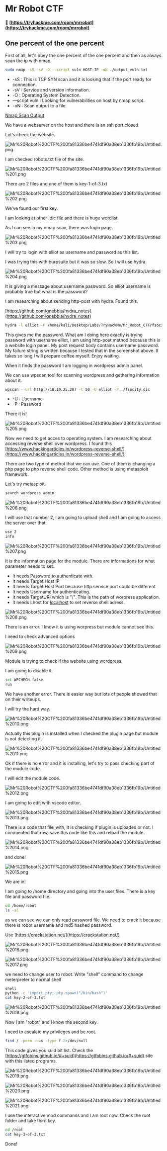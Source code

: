 # Mr Robot CTF

📡 **[https://tryhackme.com/room/mrrobot](https://tryhackme.com/room/mrrobot)**

## One percent of the one percent

First of all, let's obey the one percent of the one percent and then as always scan the ip with nmap.

```bash
sudo nmap -sS -sV -O --script vuln HOST-IP -oN ./output_vuln.txt
```

- -sS : This is TCP SYN scan and it is looking that if the port ready for connection.
- -sV : Service and version information.
- -O : Operating System Detection.
- —script vuln : Looking for vulnerabilities on host by nmap script.
- -oN : Scan output to a file.

[Nmap Scan Output](Mr%20Robot%20CTF%200fa81336be4741df90a38eb1336fb19b/Nmap%20Scan%20Output%2038bf357171f348b986c5bca710bd0891.md)

We have a webserver on the host and there is an ssh port closed.

Let's check the website.

![Mr%20Robot%20CTF%200fa81336be4741df90a38eb1336fb19b/Untitled.png](Mr%20Robot%20CTF%200fa81336be4741df90a38eb1336fb19b/Untitled.png)

I am checked robots.txt file of the site.

![Mr%20Robot%20CTF%200fa81336be4741df90a38eb1336fb19b/Untitled%201.png](Mr%20Robot%20CTF%200fa81336be4741df90a38eb1336fb19b/Untitled%201.png)

There are 2 files and one of them is key-1-of-3.txt

![Mr%20Robot%20CTF%200fa81336be4741df90a38eb1336fb19b/Untitled%202.png](Mr%20Robot%20CTF%200fa81336be4741df90a38eb1336fb19b/Untitled%202.png)

We've found our first key.

I am looking at other .dic file and there is huge wordlist.

As I can see in my nmap scan, there was login page.

![Mr%20Robot%20CTF%200fa81336be4741df90a38eb1336fb19b/Untitled%203.png](Mr%20Robot%20CTF%200fa81336be4741df90a38eb1336fb19b/Untitled%203.png)

I will try to login with elliot as username and password as this list.

I was trying this with burpsuite but it was so slow. So I will use hydra.

![Mr%20Robot%20CTF%200fa81336be4741df90a38eb1336fb19b/Untitled%204.png](Mr%20Robot%20CTF%200fa81336be4741df90a38eb1336fb19b/Untitled%204.png)

It is giving a message about username password. So elliot username is probably true but what is the password? 

I am researching about sending http-post with hydra. Found this.

[https://github.com/gnebbia/hydra_notes](https://github.com/gnebbia/hydra_notes)

```bash
hydra -l elliot -P /home/kali/Desktop/Labs/TryHackMe/Mr_Robot_CTF/fsocity.dic 10.10.95.108 http-post-form "/wp-login/:log=^USER^&pwd=^PASS^:F=The password you entered for the username"
```

This gives me the password. What am I doing here exactly is trying password with username elliot, I am using http-post method because this is a website login panel. My post request body contains username password. My failure string is written because I tested that in the screenshot above. It takes so long I will prepare coffee myself. Enjoy waiting.

When it finds the password I am logging in wordpress admin panel. 

We can use wpscan tool for scanning wordpress and gethering information about it.

```bash
wpscan --url http://10.10.25.207 -t 50 -U elliot -P ./fsocity.dic
```

- -U : Username
- -P : Password

There it is!

![Mr%20Robot%20CTF%200fa81336be4741df90a38eb1336fb19b/Untitled%205.png](Mr%20Robot%20CTF%200fa81336be4741df90a38eb1336fb19b/Untitled%205.png)

Now we need to get acces to operating system. I am researching about accessing reverse shell over wordpress. I found this [https://www.hackingarticles.in/wordpress-reverse-shell/](https://www.hackingarticles.in/wordpress-reverse-shell/)

There are two type of methot that we can use. One of them is changing a php page to php reverse shell code. Other method is using metasploit framework.

Let's try metasploit.

```bash
search wordpress admin
```

![Mr%20Robot%20CTF%200fa81336be4741df90a38eb1336fb19b/Untitled%206.png](Mr%20Robot%20CTF%200fa81336be4741df90a38eb1336fb19b/Untitled%206.png)

I will use that number 2, I am going to upload shell and I am going to access the server over that.

```bash
use 2
info
```

![Mr%20Robot%20CTF%200fa81336be4741df90a38eb1336fb19b/Untitled%207.png](Mr%20Robot%20CTF%200fa81336be4741df90a38eb1336fb19b/Untitled%207.png)

It is the information page for the module. There are informations for what parameter needs to set. 

- It needs Password to authenticate with.
- It needs Target Host IP
- It needs Target Host Port because http service port could be different
- It needs Username for authenticating.
- It needs TargetURI which is "/". This is the path of worpress application.
- It needs Lhost for [localhost](http://localhost) to set reverse shell adress.

![Mr%20Robot%20CTF%200fa81336be4741df90a38eb1336fb19b/Untitled%208.png](Mr%20Robot%20CTF%200fa81336be4741df90a38eb1336fb19b/Untitled%208.png)

There is an error. I know it is using worpress but module cannot see this.

I need to check advanced options

![Mr%20Robot%20CTF%200fa81336be4741df90a38eb1336fb19b/Untitled%209.png](Mr%20Robot%20CTF%200fa81336be4741df90a38eb1336fb19b/Untitled%209.png)

Module is trying to check if the website using wordpress.

I am going to disable it.

```bash
set WPCHECH false
run
```

We have another error. There is easier way but lots of people showed that on their writeups.

I will try the hard way.

![Mr%20Robot%20CTF%200fa81336be4741df90a38eb1336fb19b/Untitled%2010.png](Mr%20Robot%20CTF%200fa81336be4741df90a38eb1336fb19b/Untitled%2010.png)

Actually this plugin is installed when I checked the plugin page but module is not detecting it.

![Mr%20Robot%20CTF%200fa81336be4741df90a38eb1336fb19b/Untitled%2011.png](Mr%20Robot%20CTF%200fa81336be4741df90a38eb1336fb19b/Untitled%2011.png)

Ok if there is no error and it is installing, let's try to pass checking part of the module code.

I will edit the module code.

![Mr%20Robot%20CTF%200fa81336be4741df90a38eb1336fb19b/Untitled%2012.png](Mr%20Robot%20CTF%200fa81336be4741df90a38eb1336fb19b/Untitled%2012.png)

I am going to edit with vscode editor. 

![Mr%20Robot%20CTF%200fa81336be4741df90a38eb1336fb19b/Untitled%2013.png](Mr%20Robot%20CTF%200fa81336be4741df90a38eb1336fb19b/Untitled%2013.png)

There is a code that file_with, it is checking if plugin is uploaded or not. I commented that row, save this code like this and reload the module.

![Mr%20Robot%20CTF%200fa81336be4741df90a38eb1336fb19b/Untitled%2014.png](Mr%20Robot%20CTF%200fa81336be4741df90a38eb1336fb19b/Untitled%2014.png)

and done!

![Mr%20Robot%20CTF%200fa81336be4741df90a38eb1336fb19b/Untitled%2015.png](Mr%20Robot%20CTF%200fa81336be4741df90a38eb1336fb19b/Untitled%2015.png)

We are in! 

I am going to /home directory and going into the user files. There is a key file and password file.

```bash
cd /home/robot
ls -al
```

as we can see we can only read password file. We need to crack it because there is robot username and md5 hashed password.

Use [https://crackstation.net/](https://crackstation.net/)

![Mr%20Robot%20CTF%200fa81336be4741df90a38eb1336fb19b/Untitled%2016.png](Mr%20Robot%20CTF%200fa81336be4741df90a38eb1336fb19b/Untitled%2016.png)

![Mr%20Robot%20CTF%200fa81336be4741df90a38eb1336fb19b/Untitled%2017.png](Mr%20Robot%20CTF%200fa81336be4741df90a38eb1336fb19b/Untitled%2017.png)

we need to change user to robot. Write "shell" command to change meterpreter to normal shell

```bash
shell
python -c 'import pty; pty.spawn("/bin/bash")'
cat key-2-of-3.txt
```

![Mr%20Robot%20CTF%200fa81336be4741df90a38eb1336fb19b/Untitled%2018.png](Mr%20Robot%20CTF%200fa81336be4741df90a38eb1336fb19b/Untitled%2018.png)

Now I am "robot" and I know the second key.

I need to escalate my privileges and be root.

```bash
find / -perm -u=s -type f 2>/dev/null
```

This code gives you suid bit list. Check the [https://gtfobins.github.io/#+suid](https://gtfobins.github.io/#+suid) site with this listed programs.

![Mr%20Robot%20CTF%200fa81336be4741df90a38eb1336fb19b/Untitled%2019.png](Mr%20Robot%20CTF%200fa81336be4741df90a38eb1336fb19b/Untitled%2019.png)

![Mr%20Robot%20CTF%200fa81336be4741df90a38eb1336fb19b/Untitled%2020.png](Mr%20Robot%20CTF%200fa81336be4741df90a38eb1336fb19b/Untitled%2020.png)

![Mr%20Robot%20CTF%200fa81336be4741df90a38eb1336fb19b/Untitled%2021.png](Mr%20Robot%20CTF%200fa81336be4741df90a38eb1336fb19b/Untitled%2021.png)

I use the interactive mod commands and I am root now. Check the root folder and take third key.

```bash
cd /root
cat key-3-of-3.txt
```

Done!
